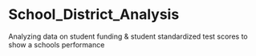 # School_District_Analysis
Analyzing data on student funding &amp; student standardized test scores to show a schools performance
